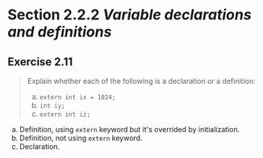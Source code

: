 # Section 2.2.2 _Variable declarations and definitions_

## Exercise 2.11

> Explain whether each of the following is a declaration or a definition:
>
> <ol type="a">
>   <li><code>extern int ix = 1024;</code></li>
>   <li><code>int iy;</code></li>
>   <li><code>extern int iz;</code></li>
> </ol>

<ol type="a">
    <li>
        Definition, using <code>extern</code> keyword but it's overrided by initialization.
    </li>
    <li>
        Definition, not using <code>extern</code> keyword.
    </li>
    <li>
        Declaration.
    </li>
</ol>

